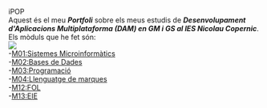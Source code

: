 iPOP<br> 
Aquest és el meu **_Portfoli_** sobre els meus estudis de **_Desenvolupament d'Aplicacions Multiplataforma (DAM) en GM i GS al IES Nicolau Copernic_**.<br>
Els mòduls que he fet són: <br>
<img src="https://campus.copernic.cat/pluginfile.php/1/theme_adaptable/logo/1675348299/NicolauCopernic-LOGO.png"><br>
-[M01:Sistemes Microinformàtics](https://github.com/Alexyz17/Portfoli/tree/main/M01-Sistemes_informatics)<br>
-[M02:Bases de Dades](https://github.com/Alexyz17/Portfoli/tree/main/M02-BaseDeDades)<br>
-[M03:Programació](https://github.com/Alexyz17/Portfoli/tree/main/M03-Programacio)<br>
-[M04:Llenguatge de marques](https://github.com/Alexyz17/Portfoli/tree/main/M04-LlenguatgeDeMarques)<br>
-[M12:FOL](https://github.com/Alexyz17/Portfoli/tree/main/M12-FOL)<br>
-[M13:EIE](https://github.com/Alexyz17/Portfoli/tree/main/M13-EIE)<br>
